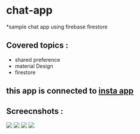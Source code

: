  # chat-app
*sample chat app using firebase firestore 

## Covered topics :
* shared preference 
* material Design 
* firestore
## this app is connected to [insta app](https://github.com/Open-Source-Community/insta-app)
## Screecnshots :
![](p1.jpeg )
![](p2.jpeg)
![](p3.jpeg)
![](p4.jpeg)
